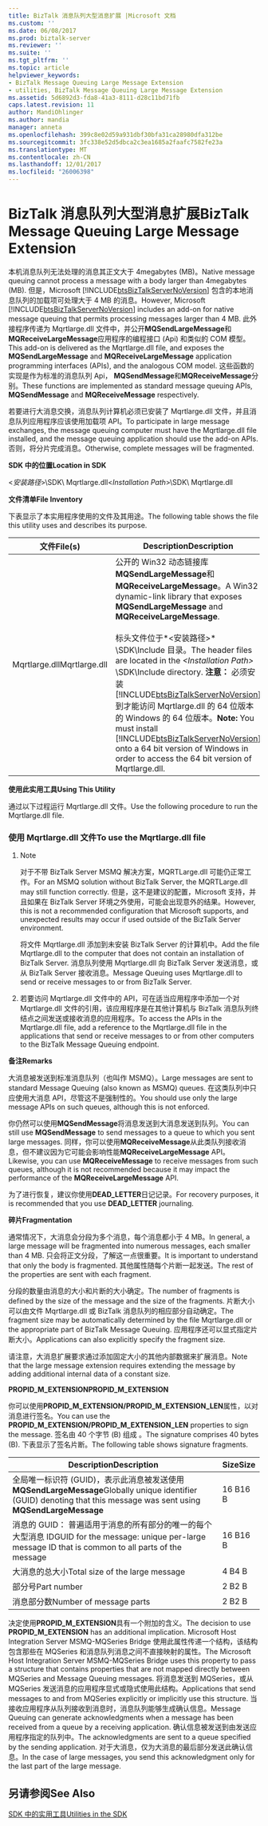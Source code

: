 ```yaml
---
title: BizTalk 消息队列大型消息扩展 |Microsoft 文档
ms.custom: ''
ms.date: 06/08/2017
ms.prod: biztalk-server
ms.reviewer: ''
ms.suite: ''
ms.tgt_pltfrm: ''
ms.topic: article
helpviewer_keywords:
- BizTalk Message Queuing Large Message Extension
- utilities, BizTalk Message Queuing Large Message Extension
ms.assetid: 5d6892d3-fda8-41a3-8111-d28c11bd71fb
caps.latest.revision: 11
author: MandiOhlinger
ms.author: mandia
manager: anneta
ms.openlocfilehash: 399c8e02d59a931dbf30bfa31ca28980dfa312be
ms.sourcegitcommit: 3fc338e52d5dbca2c3ea1685a2faafc7582fe23a
ms.translationtype: MT
ms.contentlocale: zh-CN
ms.lasthandoff: 12/01/2017
ms.locfileid: "26006398"
---
```

# <a name="biztalk-message-queuing-large-message-extension"></a><span data-ttu-id="e3295-102">BizTalk 消息队列大型消息扩展</span><span class="sxs-lookup"><span data-stu-id="e3295-102">BizTalk Message Queuing Large Message Extension</span></span>
<span data-ttu-id="e3295-103">本机消息队列无法处理的消息其正文大于 4megabytes (MB)。</span><span class="sxs-lookup"><span data-stu-id="e3295-103">Native message queuing cannot process a message with a body larger than 4megabytes (MB).</span></span> <span data-ttu-id="e3295-104">但是，Microsoft [!INCLUDE[btsBizTalkServerNoVersion](../includes/btsbiztalkservernoversion-md.md)] 包含的本地消息队列的加载项可处理大于 4 MB 的消息。</span><span class="sxs-lookup"><span data-stu-id="e3295-104">However, Microsoft [!INCLUDE[btsBizTalkServerNoVersion](../includes/btsbiztalkservernoversion-md.md)] includes an add-on for native message queuing that permits processing messages larger than 4 MB.</span></span> <span data-ttu-id="e3295-105">此外接程序传递为 Mqrtlarge.dll 文件中，并公开**MQSendLargeMessage**和**MQReceiveLargeMessage**应用程序的编程接口 (Api) 和类似的 COM 模型。</span><span class="sxs-lookup"><span data-stu-id="e3295-105">This add-on is delivered as the Mqrtlarge.dll file, and exposes the **MQSendLargeMessage** and **MQReceiveLargeMessage** application programming interfaces (APIs), and the analogous COM model.</span></span> <span data-ttu-id="e3295-106">这些函数的实现是作为标准的消息队列 Api， **MQSendMessage**和**MQReceiveMessage**分别。</span><span class="sxs-lookup"><span data-stu-id="e3295-106">These functions are implemented as standard message queuing APIs, **MQSendMessage** and **MQReceiveMessage** respectively.</span></span>  
  
 <span data-ttu-id="e3295-107">若要进行大消息交换，消息队列计算机必须已安装了 Mqrtlarge.dll 文件，并且消息队列应用程序应该使用加载项 API。</span><span class="sxs-lookup"><span data-stu-id="e3295-107">To participate in large message exchanges, the message queuing computer must have the Mqrtlarge.dll file installed, and the message queuing application should use the add-on APIs.</span></span> <span data-ttu-id="e3295-108">否则，将分片完成消息。</span><span class="sxs-lookup"><span data-stu-id="e3295-108">Otherwise, complete messages will be fragmented.</span></span>  
  
 <span data-ttu-id="e3295-109">**SDK 中的位置**</span><span class="sxs-lookup"><span data-stu-id="e3295-109">**Location in SDK**</span></span>  
  
 <span data-ttu-id="e3295-110">\<*安装路径*\>\SDK\ Mqrtlarge.dll</span><span class="sxs-lookup"><span data-stu-id="e3295-110">\<*Installation Path*\>\SDK\ Mqrtlarge.dll</span></span>  
  
 <span data-ttu-id="e3295-111">**文件清单**</span><span class="sxs-lookup"><span data-stu-id="e3295-111">**File Inventory**</span></span>  
  
 <span data-ttu-id="e3295-112">下表显示了本实用程序使用的文件及其用途。</span><span class="sxs-lookup"><span data-stu-id="e3295-112">The following table shows the file this utility uses and describes its purpose.</span></span>  
  
|<span data-ttu-id="e3295-113">文件</span><span class="sxs-lookup"><span data-stu-id="e3295-113">File(s)</span></span>|<span data-ttu-id="e3295-114">Description</span><span class="sxs-lookup"><span data-stu-id="e3295-114">Description</span></span>|  
|---------------|-----------------|  
|<span data-ttu-id="e3295-115">Mqrtlarge.dll</span><span class="sxs-lookup"><span data-stu-id="e3295-115">Mqrtlarge.dll</span></span>|<span data-ttu-id="e3295-116">公开的 Win32 动态链接库**MQSendLargeMessage**和**MQReceiveLargeMessage**。</span><span class="sxs-lookup"><span data-stu-id="e3295-116">A Win32 dynamic-link library that exposes **MQSendLargeMessage** and **MQReceiveLargeMessage**.</span></span><br /><br /> <span data-ttu-id="e3295-117">标头文件位于*\<安装路径\>* \SDK\Include 目录。</span><span class="sxs-lookup"><span data-stu-id="e3295-117">The header files are located in the *\<Installation Path\>* \SDK\Include directory.</span></span> <span data-ttu-id="e3295-118">**注意：** 必须安装[!INCLUDE[btsBizTalkServerNoVersion](../includes/btsbiztalkservernoversion-md.md)]到才能访问 Mqrtlarge.dll 的 64 位版本的 Windows 的 64 位版本。</span><span class="sxs-lookup"><span data-stu-id="e3295-118">**Note:**  You must install [!INCLUDE[btsBizTalkServerNoVersion](../includes/btsbiztalkservernoversion-md.md)] onto a 64 bit version of Windows in order to access the 64 bit version of Mqrtlarge.dll.</span></span>|  
  
 <span data-ttu-id="e3295-119">**使用此实用工具**</span><span class="sxs-lookup"><span data-stu-id="e3295-119">**Using This Utility**</span></span>  
  
 <span data-ttu-id="e3295-120">通过以下过程运行 Mqrtlarge.dll 文件。</span><span class="sxs-lookup"><span data-stu-id="e3295-120">Use the following procedure to run the Mqrtlarge.dll file.</span></span>  
  
### <a name="to-use-the-mqrtlargedll-file"></a><span data-ttu-id="e3295-121">使用 Mqrtlarge.dll 文件</span><span class="sxs-lookup"><span data-stu-id="e3295-121">To use the Mqrtlarge.dll file</span></span>  
  
1.  > [!NOTE]
    >  <span data-ttu-id="e3295-122">对于不带 BizTalk Server MSMQ 解决方案，MQRTLarge.dll 可能仍正常工作。</span><span class="sxs-lookup"><span data-stu-id="e3295-122">For an MSMQ solution without BizTalk Server, the MQRTLarge.dll may still function correctly.</span></span> <span data-ttu-id="e3295-123">但是，这不是建议的配置，Microsoft 支持，并且如果在 BizTalk Server 环境之外使用，可能会出现意外的结果。</span><span class="sxs-lookup"><span data-stu-id="e3295-123">However, this is not a recommended configuration that Microsoft supports, and unexpected results may occur if used outside of the BizTalk Server environment.</span></span>  
  
     <span data-ttu-id="e3295-124">将文件 Mqrtlarge.dll 添加到未安装 BizTalk Server 的计算机中。</span><span class="sxs-lookup"><span data-stu-id="e3295-124">Add the file Mqrtlarge.dll to the computer that does not contain an installation of BizTalk Server.</span></span> <span data-ttu-id="e3295-125">消息队列使用 Mqrtlarge.dll 向 BizTalk Server 发送消息，或从 BizTalk Server 接收消息。</span><span class="sxs-lookup"><span data-stu-id="e3295-125">Message Queuing uses Mqrtlarge.dll to send or receive messages to or from BizTalk Server.</span></span>  
  
2.  <span data-ttu-id="e3295-126">若要访问 Mqrtlarge.dll 文件中的 API，可在适当应用程序中添加一个对 Mqrtlarge.dll 文件的引用，该应用程序是在其他计算机与 BizTalk 消息队列终结点之间发送或接收消息的应用程序。</span><span class="sxs-lookup"><span data-stu-id="e3295-126">To access the APIs in the Mqrtlarge.dll file, add a reference to the Mqrtlarge.dll file in the applications that send or receive messages to or from other computers to the BizTalk Message Queuing endpoint.</span></span>  
  
 <span data-ttu-id="e3295-127">**备注**</span><span class="sxs-lookup"><span data-stu-id="e3295-127">**Remarks**</span></span>  
  
 <span data-ttu-id="e3295-128">大消息被发送到标准消息队列（也叫作 MSMQ）。</span><span class="sxs-lookup"><span data-stu-id="e3295-128">Large messages are sent to standard Message Queuing (also known as MSMQ) queues.</span></span> <span data-ttu-id="e3295-129">在这类队列中只应使用大消息 API，尽管这不是强制性的。</span><span class="sxs-lookup"><span data-stu-id="e3295-129">You should use only the large message APIs on such queues, although this is not enforced.</span></span>  
  
 <span data-ttu-id="e3295-130">你仍然可以使用**MQSendMessage**将消息发送到大消息发送到队列。</span><span class="sxs-lookup"><span data-stu-id="e3295-130">You can still use **MQSendMessage** to send messages to a queue to which you sent large messages.</span></span> <span data-ttu-id="e3295-131">同样，你可以使用**MQReceiveMessage**从此类队列接收消息，但不建议因为它可能会影响性能**MQReceiveLargeMessage** API。</span><span class="sxs-lookup"><span data-stu-id="e3295-131">Likewise, you can use **MQReceiveMessage** to receive messages from such queues, although it is not recommended because it may impact the performance of the **MQReceiveLargeMessage** API.</span></span>  
  
 <span data-ttu-id="e3295-132">为了进行恢复，建议你使用**DEAD_LETTER**日记记录。</span><span class="sxs-lookup"><span data-stu-id="e3295-132">For recovery purposes, it is recommended that you use **DEAD_LETTER** journaling.</span></span>  
  
 <span data-ttu-id="e3295-133">**碎片**</span><span class="sxs-lookup"><span data-stu-id="e3295-133">**Fragmentation**</span></span>  
  
 <span data-ttu-id="e3295-134">通常情况下，大消息会分段为多个消息，每个消息都小于 4 MB。</span><span class="sxs-lookup"><span data-stu-id="e3295-134">In general, a large message will be fragmented into numerous messages, each smaller than 4 MB.</span></span> <span data-ttu-id="e3295-135">只会将正文分段，了解这一点很重要。</span><span class="sxs-lookup"><span data-stu-id="e3295-135">It is important to understand that only the body is fragmented.</span></span> <span data-ttu-id="e3295-136">其他属性随每个片断一起发送。</span><span class="sxs-lookup"><span data-stu-id="e3295-136">The rest of the properties are sent with each fragment.</span></span>  
  
 <span data-ttu-id="e3295-137">分段的数量由消息的大小和片断的大小确定。</span><span class="sxs-lookup"><span data-stu-id="e3295-137">The number of fragments is defined by the size of the message and the size of the fragments.</span></span> <span data-ttu-id="e3295-138">片断大小可以由文件 Mqrtlarge.dll 或 BizTalk 消息队列的相应部分自动确定。</span><span class="sxs-lookup"><span data-stu-id="e3295-138">The fragment size may be automatically determined by the file Mqrtlarge.dll or the appropriate part of BizTalk Message Queuing.</span></span> <span data-ttu-id="e3295-139">应用程序还可以显式指定片断大小。</span><span class="sxs-lookup"><span data-stu-id="e3295-139">Applications can also explicitly specify the fragment size.</span></span>  
  
 <span data-ttu-id="e3295-140">请注意，大消息扩展要求通过添加固定大小的其他内部数据来扩展消息。</span><span class="sxs-lookup"><span data-stu-id="e3295-140">Note that the large message extension requires extending the message by adding additional internal data of a constant size.</span></span>  
  
 <span data-ttu-id="e3295-141">**PROPID_M_EXTENSION**</span><span class="sxs-lookup"><span data-stu-id="e3295-141">**PROPID_M_EXTENSION**</span></span>  
  
 <span data-ttu-id="e3295-142">你可以使用**PROPID_M_EXTENSION/PROPID_M_EXTENSION_LEN**属性，以对消息进行签名。</span><span class="sxs-lookup"><span data-stu-id="e3295-142">You can use the **PROPID_M_EXTENSION/PROPID_M_EXTENSION_LEN** properties to sign the message.</span></span> <span data-ttu-id="e3295-143">签名由 40 个字节 (B) 组成 。</span><span class="sxs-lookup"><span data-stu-id="e3295-143">The signature comprises 40 bytes (B).</span></span> <span data-ttu-id="e3295-144">下表显示了签名片断。</span><span class="sxs-lookup"><span data-stu-id="e3295-144">The following table shows signature fragments.</span></span>  
  
|<span data-ttu-id="e3295-145">Description</span><span class="sxs-lookup"><span data-stu-id="e3295-145">Description</span></span>|<span data-ttu-id="e3295-146">Size</span><span class="sxs-lookup"><span data-stu-id="e3295-146">Size</span></span>|  
|-----------------|----------|  
|<span data-ttu-id="e3295-147">全局唯一标识符 (GUID)，表示此消息被发送使用**MQSendLargeMessage**</span><span class="sxs-lookup"><span data-stu-id="e3295-147">Globally unique identifier (GUID) denoting that this message was sent using **MQSendLargeMessage**</span></span>|<span data-ttu-id="e3295-148">16 B</span><span class="sxs-lookup"><span data-stu-id="e3295-148">16 B</span></span>|  
|<span data-ttu-id="e3295-149">消息的 GUID： 普遍适用于消息的所有部分的唯一的每个大型消息 ID</span><span class="sxs-lookup"><span data-stu-id="e3295-149">GUID for the message: unique per-large message ID that is common to all parts of the message</span></span>|<span data-ttu-id="e3295-150">16 B</span><span class="sxs-lookup"><span data-stu-id="e3295-150">16 B</span></span>|  
|<span data-ttu-id="e3295-151">大消息的总大小</span><span class="sxs-lookup"><span data-stu-id="e3295-151">Total size of the large message</span></span>|<span data-ttu-id="e3295-152">4 B</span><span class="sxs-lookup"><span data-stu-id="e3295-152">4 B</span></span>|  
|<span data-ttu-id="e3295-153">部分号</span><span class="sxs-lookup"><span data-stu-id="e3295-153">Part number</span></span>|<span data-ttu-id="e3295-154">2 B</span><span class="sxs-lookup"><span data-stu-id="e3295-154">2 B</span></span>|  
|<span data-ttu-id="e3295-155">消息部分数</span><span class="sxs-lookup"><span data-stu-id="e3295-155">Number of message parts</span></span>|<span data-ttu-id="e3295-156">2 B</span><span class="sxs-lookup"><span data-stu-id="e3295-156">2 B</span></span>|  
  
 <span data-ttu-id="e3295-157">决定使用**PROPID_M_EXTENSION**具有一个附加的含义。</span><span class="sxs-lookup"><span data-stu-id="e3295-157">The decision to use **PROPID_M_EXTENSION** has an additional implication.</span></span> <span data-ttu-id="e3295-158">Microsoft Host Integration Server MSMQ-MQSeries Bridge 使用此属性传递一个结构，该结构包含那些在 MQSeries 和消息队列消息之间不直接映射的属性。</span><span class="sxs-lookup"><span data-stu-id="e3295-158">The Microsoft Host Integration Server MSMQ-MQSeries Bridge uses this property to pass a structure that contains properties that are not mapped directly between MQSeries and Message Queuing messages.</span></span> <span data-ttu-id="e3295-159">将消息发送到 MQSeries，或从 MQSeries 发送消息的应用程序显式或隐式使用此结构。</span><span class="sxs-lookup"><span data-stu-id="e3295-159">Applications that send messages to and from MQSeries explicitly or implicitly use this structure.</span></span> <span data-ttu-id="e3295-160">当接收应用程序从队列接收到消息时，消息队列能够生成确认信息。</span><span class="sxs-lookup"><span data-stu-id="e3295-160">Message Queuing can generate acknowledgments when a message has been received from a queue by a receiving application.</span></span> <span data-ttu-id="e3295-161">确认信息被发送到由发送应用程序指定的队列中。</span><span class="sxs-lookup"><span data-stu-id="e3295-161">The acknowledgments are sent to a queue specified by the sending application.</span></span> <span data-ttu-id="e3295-162">对于大消息，仅为大消息的最后部分发送此确认信息。</span><span class="sxs-lookup"><span data-stu-id="e3295-162">In the case of large messages, you send this acknowledgment only for the last part of the large message.</span></span>  
  
## <a name="see-also"></a><span data-ttu-id="e3295-163">另请参阅</span><span class="sxs-lookup"><span data-stu-id="e3295-163">See Also</span></span>  
 [<span data-ttu-id="e3295-164">SDK 中的实用工具</span><span class="sxs-lookup"><span data-stu-id="e3295-164">Utilities in the SDK</span></span>](../core/utilities-in-the-sdk.md)